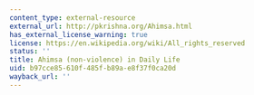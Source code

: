 ```yaml
---
content_type: external-resource
external_url: http://pkrishna.org/Ahimsa.html
has_external_license_warning: true
license: https://en.wikipedia.org/wiki/All_rights_reserved
status: ''
title: Ahimsa (non-violence) in Daily Life
uid: b97cce85-610f-485f-b89a-e8f37f0ca20d
wayback_url: ''
---
```

